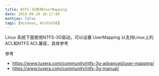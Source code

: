 ```yaml
---
title: NTFS-3G使用UserMapping
date: 2019-09-29 16:17:00
mathjax: false
tags: [Windows, WinToUSB]
---
```


Linux 系统下面使用NTFS-3G驱动，可以设置 UserMapping 以支持Linux上的ACL和NTFS ACL兼容，具体参考


参考
* https://www.tuxera.com/community/ntfs-3g-advanced/user-mapping/
* https://www.tuxera.com/community/ntfs-3g-manual/
